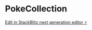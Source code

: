 # PokeCollection

[Edit in StackBlitz next generation editor ⚡️](https://stackblitz.com/~/github.com/e21901934/PokeCollection)